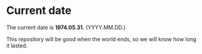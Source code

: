 # Current date

The current date is **1974.05.31.** (YYYY.MM.DD.)

This repository will be good when the world ends, so we will know how long it lasted.